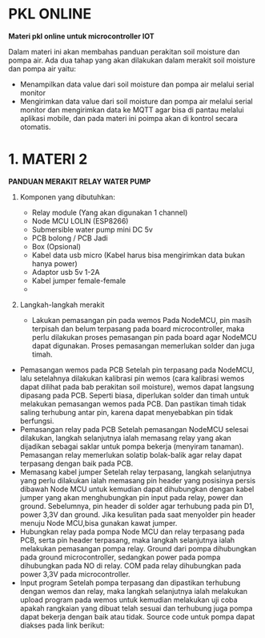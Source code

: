 # PKL ONLINE 

**Materi pkl online untuk microcontroller IOT**

Dalam materi ini akan membahas panduan perakitan soil moisture dan pompa air.
Ada dua tahap yang akan dilakukan dalam merakit soil moisture dan pompa air yaitu: 
- Menampilkan data value dari soil moisture dan pompa air melalui serial monitor
- Mengirimkan data value dari soil moisture dan pompa air melalui serial monitor dan mengirimkan data ke MQTT agar bisa di pantau melalui aplikasi mobile, dan pada materi ini poimpa akan di kontrol secara otomatis.
 

 # 1. MATERI 2
 
 **PANDUAN MERAKIT RELAY WATER PUMP**
 1. Komponen yang dibutuhkan:
    - Relay module (Yang akan digunakan 1 channel)
    - Node MCU LOLIN (ESP8266)
    - Submersible water pump mini DC 5v
    - PCB bolong / PCB Jadi
    - Box (Opsional)
    - Kabel data usb micro (Kabel harus bisa mengirimkan data bukan hanya power)
    - Adaptor usb 5v 1-2A 
    - Kabel jumper female-female
    - 

 2. Langkah-langkah merakit
    - Lakukan pemasangan pin pada wemos
      Pada NodeMCU, pin masih terpisah dan belum terpasang pada board microcontroller, maka perlu dilakukan proses pemasangan pin pada board agar NodeMCU dapat digunakan. Proses pemasangan memerlukan solder dan juga timah. 
   -  Pemasangan wemos pada PCB
      Setelah pin terpasang pada NodeMCU, lalu setelahnya dilakukan kalibrasi pin wemos (cara kalibrasi wemos dapat dilihat pada bab perakitan soil moisture), wemos dapat langsung dipasang pada PCB. Seperti biasa, diperlukan solder dan timah untuk melakukan pemasangan wemos pada PCB. Dan pastikan timah tidak saling terhubung antar pin, karena dapat menyebabkan pin tidak berfungsi.
   -  Pemasangan relay pada PCB
      Setelah pemasangan NodeMCU selesai dilakukan, langkah selanjutnya ialah memasang relay yang akan dijadikan sebagai saklar untuk pompa bekerja (menyiram tanaman). Pemasangan relay memerlukan solatip bolak-balik agar relay dapat terpasang dengan baik pada PCB.
   -  Memasang kabel jumper
      Setelah relay terpasang, langkah selanjutnya yang perlu dilakukan ialah memasang pin header yang posisinya persis dibawah Node MCU untuk kemudian dapat dihubungkan dengan kabel jumper yang akan menghubungkan pin input pada relay, power dan ground. Sebelumnya, pin header di solder agar terhubung pada pin D1, power 3,3V dan ground. Jika kesulitan pada saat menyolder pin header menuju Node MCU,bisa gunakan kawat jumper.
   -  Hubungkan relay pada pompa
      Node MCU dan relay terpasang pada PCB, serta pin header terpasang, maka langkah selanjutnya ialah melakukan pemasangan pompa relay. Ground dari pompa dihubungkan pada ground microcontroller, sedangkan power pada pompa dihubungkan pada NO di relay. COM pada relay dihubungkan pada power 3,3V pada microcontroller.
   -  Input program
      Setelah pompa terpasang dan dipastikan terhubung dengan wemos dan relay, maka langkah selanjutnya ialah melakukan upload program pada wemos untuk kemudian melakukan uji coba apakah rangkaian yang dibuat telah sesuai dan terhubung juga pompa dapat bekerja dengan baik atau tidak. 
      Source code untuk pompa dapat diakses pada link berikut:
